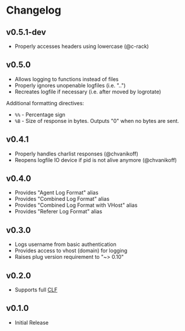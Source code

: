 # Changelog

## v0.5.1-dev

- Properly accesses headers using lowercase (@c-rack)

## v0.5.0

- Allows logging to functions instead of files
- Properly ignores unopenable logfiles (i.e. "..")
- Recreates logfile if necessary (i.e. after moved by logrotate)

Additional formatting directives:

- `%%` - Percentage sign
- `%B` - Size of response in bytes. Outputs "0" when no bytes are sent.

## v0.4.1

- Properly handles charlist responses (@chvanikoff)
- Reopens logfile IO device if pid is not alive anymore (@chvanikoff)

## v0.4.0

- Provides "Agent Log Format" alias
- Provides "Combined Log Format" alias
- Provides "Combined Log Format with VHost" alias
- Provides "Referer Log Format" alias

## v0.3.0

- Logs username from basic authentication
- Provides access to vhost (domain) for logging
- Raises plug version requirement to "~> 0.10"

## v0.2.0

- Supports full [CLF](http://en.wikipedia.org/wiki/Common_Log_Format)

## v0.1.0

- Initial Release
